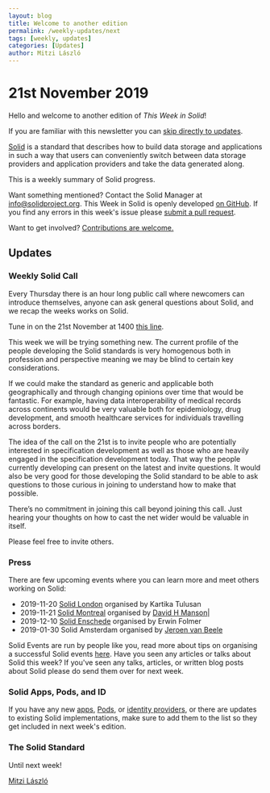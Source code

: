 ```yaml
---
layout: blog
title: Welcome to another edition
permalink: /weekly-updates/next
tags: [weekly, updates]
categories: [Updates]
author: Mitzi László
---
```


# 21st November 2019

Hello and welcome to another edition of *This Week in Solid*!

If you are familiar with this newsletter you can [skip directly to updates](##updates).

[Solid](https://solidproject.org) is a standard that describes how to build data storage and applications in such a way that users can conveniently switch between data storage providers and application providers and take the data generated along.

This is a weekly summary of Solid progress.

Want something mentioned? Contact the Solid Manager at info@solidproject.org. This Week in Solid is openly developed [on GitHub](https://github.com/solid/information/blob/master/weekly-updates/next.md). If you find any errors in this week's issue please [submit a pull request](https://github.com/solid/information/pulls). 

Want to get involved? [Contributions are welcome.](https://github.com/solid/process)

## Updates

### Weekly Solid Call

Every Thursday there is an hour long public call where newcomers can introduce themselves, anyone can ask general questions about Solid, and we recap the weeks works on Solid. 

Tune in on the 21st November at 1400 [this line](https://zoom.us/j/261297657).

This week we will be trying something new. The current profile of the people developing the Solid standards is very homogenous both in profession and perspective meaning we may be blind to certain key considerations. 

If we could make the standard as generic and applicable both geographically and through changing opinions over time that would be fantastic. For example, having data interoperability of medical records across continents would be very valuable both for epidemiology, drug development, and smooth healthcare services for individuals travelling across borders.

The idea of the call on the 21st is to invite people who are potentially interested in specification development as well as those who are heavily engaged in the specification development today. That way the people currently developing can present on the latest and invite questions. It would also be very good for those developing the Solid standard to be able to ask questions to those curious in joining to understand how to make that possible.

There’s no commitment in joining this call beyond joining this call. Just hearing your thoughts on how to cast the net wider would be valuable in itself.

Please feel free to invite others.

### Press
There are few upcoming events where you can learn more and meet others working on Solid: 

* 2019-11-20 [Solid London](https://www.eventbrite.com/e/data-control-ethics-solid-workshop-this-is-for-everyone-join-the-movement-tickets-79208132657?ref=estw) organised by Kartika Tulusan
* 2019-11-21 [Solid Montreal](https://www.meetup.com/Montreal-Decentralized-Linked-Data-Meetup/events/266218723/?fbclid=IwAR2sJy5LIwzjJG52HSyfj88TSW4t5w_svUsWKA-STNG_e-pwrkfoLC5ROpE) organised by [David H Manson](https://github.com/vid)|
* 2019-12-10 [Solid Enschede](http://www.pilod.nl/wiki/Solid_Christmas_Meetup_Enschede_-_How_to_Fix_the_Internet!) organised by Erwin Folmer
* 2019-01-30 Solid Amsterdam organised by [Jeroen van Beele](https://github.com/jjvbeele)

Solid Events are run by people like you, read more about tips on organising a successful Solid events [here](https://github.com/solid/information/blob/master/solid-events.md). Have you seen any articles or talks about Solid this week? If you've seen any talks, articles, or written blog posts about Solid please do send them over for next week.

### Solid Apps, Pods, and ID
If you have any new [apps](https://github.com/solid/solid-apps), [Pods](https://github.com/solid/pods), or [identity providers](https://github.com/solid/solid-idp-list), or there are updates to existing Solid implementations, make sure to add them to the list so they get included in next week's edition.

### The Solid Standard 


Until next week!

[Mitzi László](https://github.com/Mitzi-Laszlo)
